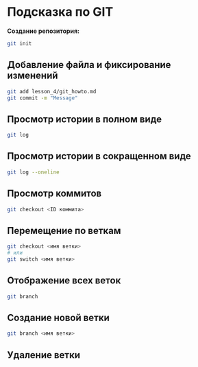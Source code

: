 # Подсказка по GIT

**Создание репозитория:**
```sh
git init
```
## Добавление файла и фиксирование изменений
```sh
git add lesson_4/git_howto.md
git commit -m "Message"
```
## Просмотр истории в полном виде
```sh
git log
```
## Просмотр истории в сокращенном виде
```sh
git log --oneline
```

## Просмотр коммитов
```sh
git checkout <ID коммита>
```

## Перемещение по веткам
```sh
git checkout <имя ветки>
# или
git switch <имя ветки>
```

## Отображение всех веток
```sh
git branch
```

## Создание новой ветки
```sh
git branch <имя ветки>
```

## Удаление ветки


